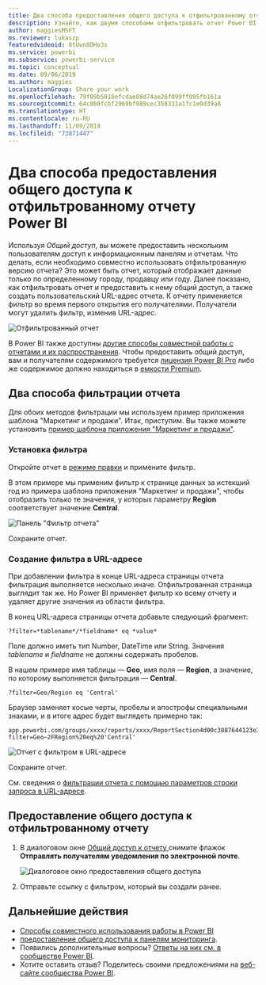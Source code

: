 ```yaml
---
title: Два способа предоставления общего доступа к отфильтрованному отчету Power BI
description: Узнайте, как двумя способами отфильтровать отчет Power BI и предоставить общий доступ к нему коллегам в организации.
author: maggiesMSFT
ms.reviewer: lukaszp
featuredvideoid: 0tUwn8DHo3s
ms.service: powerbi
ms.subservice: powerbi-service
ms.topic: conceptual
ms.date: 09/06/2019
ms.author: maggies
LocalizationGroup: Share your work
ms.openlocfilehash: 79f09b5018efcdae88d74ae26f099ff095fb161a
ms.sourcegitcommit: 64c860fcbf2969bf089cec358331a1fc1e0d39a8
ms.translationtype: HT
ms.contentlocale: ru-RU
ms.lasthandoff: 11/09/2019
ms.locfileid: "73871447"
---
```

# <a name="two-ways-to-share-a-filtered-power-bi-report"></a>Два способа предоставления общего доступа к отфильтрованному отчету Power BI
Используя *Общий доступ*, вы можете предоставить нескольким пользователям доступ к информационным панелям и отчетам. Что делать, если необходимо совместно использовать отфильтрованную версию отчета? Это может быть отчет, который отображает данные только по определенному городу, продавцу или году. Далее показано, как отфильтровать отчет и предоставить к нему общий доступ, а также создать пользовательский URL-адрес отчета. К отчету применяется фильтр во время первого открытия его получателями. Получатели могут удалить фильтр, изменив URL-адрес. 

![Отфильтрованный отчет](media/service-share-reports/power-bi-share-filter-pane-report.png)

В Power BI также доступны [другие способы совместной работы с отчетами и их распространения](service-how-to-collaborate-distribute-dashboards-reports.md). Чтобы предоставить общий доступ, вам и получателям содержимого требуется [лицензия Power BI Pro](service-features-license-type.md) либо же содержимое должно находиться в [емкости Premium](service-premium-what-is.md). 

## <a name="two-ways-to-filter-a-report"></a>Два способа фильтрации отчета

Для обоих методов фильтрации мы используем пример приложения шаблона "Маркетинг и продажи". Итак, приступим. Вы также можете установить [пример шаблона приложения "Маркетинг и продажи"](https://appsource.microsoft.com/product/power-bi/microsoft-retail-analysis-sample.salesandmarketingsample?tab=Overview).

### <a name="set-a-filter"></a>Установка фильтра

Откройте отчет в [режиме правки](consumer/end-user-reading-view.md) и примените фильтр.

В этом примере мы применим фильтр к странице данных за истекший год из примера шаблона приложения "Маркетинг и продажи", чтобы отобразить только те значения, у которых параметру **Region** соответствует значение **Central**. 
 
![Панель "Фильтр отчета"](media/service-share-reports/power-bi-share-report-filter.png)

Сохраните отчет.

### <a name="create-a-filter-in-the-url"></a>Создание фильтра в URL-адресе

При добавлении фильтра в конце URL-адреса страницы отчета фильтрация выполняется несколько иначе. Отфильтрованная страница выглядит так же. Но Power BI применяет фильтр ко всему отчету и удаляет другие значения из области фильтра.  

В конец URL-адреса страницы отчета добавьте следующий фрагмент:
   
    ?filter=*tablename*/*fieldname* eq *value*
   
Поле должно иметь тип Number, DateTime или String. Значения *tablename* и *fieldname* не должны содержать пробелов.
   
В нашем примере имя таблицы — **Geo**, имя поля — **Region**, а значение, по которому выполняется фильтрация — **Central**.
   
    ?filter=Geo/Region eq 'Central'

Браузер заменяет косые черты, пробелы и апострофы специальными знаками, и в итоге адрес будет выглядеть примерно так:
   
    app.powerbi.com/groups/xxxx/reports/xxxx/ReportSection4d00c3887644123e310e?filter=Geo~2FRegion%20eq%20'Central'

![Отчет с фильтром в URL-адресе](media/service-share-reports/power-bi-share-report-filter-url.png)

Сохраните отчет.

См. сведения о [фильтрации отчета с помощью параметров строки запроса в URL-адресе](service-url-filters.md).

## <a name="share-the-filtered-report"></a>Предоставление общего доступа к отфильтрованному отчету

1. В диалоговом окне [Общий доступ к отчету ](service-share-dashboards.md) снимите флажок **Отправлять получателям уведомления по электронной почте**.

    ![Диалоговое окно предоставления общего доступа](media/service-share-reports/power-bi-share-report-dialog.png)

4. Отправьте ссылку с фильтром, который вы создали ранее.

## <a name="next-steps"></a>Дальнейшие действия
* [Способы совместного использования работы в Power BI](service-how-to-collaborate-distribute-dashboards-reports.md)
* [предоставление общего доступа к панелям мониторинга](service-share-dashboards.md).
* Появились дополнительные вопросы? [Ответы на них см. в сообществе Power BI](https://community.powerbi.com/).
* Хотите оставить отзыв? Поделитесь своими предложениями на [веб-сайте сообщества Power BI](https://community.powerbi.com/).

